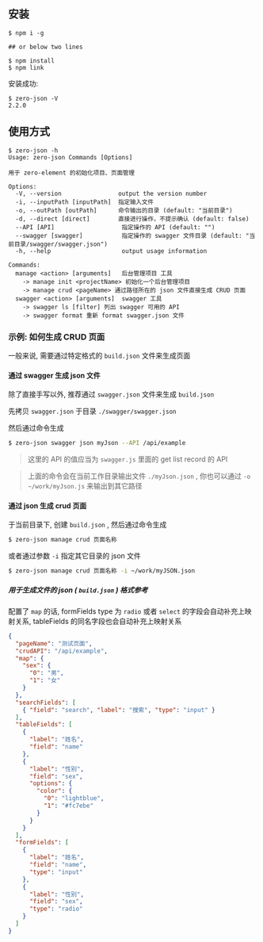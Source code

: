 ## 安装

``` shell
$ npm i -g 

## or below two lines

$ npm install
$ npm link
```

安装成功:

``` shell
$ zero-json -V
2.2.0
```

## 使用方式

``` 
$ zero-json -h
Usage: zero-json Commands [Options]

用于 zero-element 的初始化项目、页面管理

Options:
  -V, --version                output the version number
  -i, --inputPath [inputPath]  指定输入文件
  -o, --outPath [outPath]      命令输出的目录 (default: "当前目录")
  -d, --direct [direct]        直接进行操作，不提示确认 (default: false)
  --API [API]                   指定操作的 API (default: "")
  --swagger [swagger]           指定操作的 swagger 文件目录 (default: "当前目录/swagger/swagger.json")
  -h, --help                    output usage information

Commands:
  manage <action> [arguments]   后台管理项目 工具
    -> manage init <projectName> 初始化一个后台管理项目
    -> manage crud <pageName> 通过路径所在的 json 文件直接生成 CRUD 页面
  swagger <action> [arguments]  swagger 工具
    -> swagger ls [filter] 列出 swagger 可用的 API
    -> swagger format 重新 format swagger.json 文件
```

### 示例: 如何生成 CRUD 页面

一般来说, 需要通过特定格式的 `build.json` 文件来生成页面

#### 通过 swagger 生成 json 文件

除了直接手写以外, 推荐通过 `swagger.json` 文件来生成 `build.json`

先拷贝 `swagger.json` 于目录 `./swagger/swagger.json` 

然后通过命令生成

``` bash
$ zero-json swagger json myJson --API /api/example
```

> 这里的 API 的值应当为 `swagger.js` 里面的 get list record 的 API

> 上面的命令会在当前工作目录输出文件 `./myJson.json` , 你也可以通过 `-o ~/work/myJson.js` 来输出到其它路径

#### 通过 json 生成 crud 页面

于当前目录下, 创建 `build.json` , 然后通过命令生成

``` bash
$ zero-json manage crud 页面名称
```

或者通过参数 `-i` 指定其它目录的 json 文件

``` bash
$ zero-json manage crud 页面名称 -i ~/work/myJSON.json
```

##### 用于生成文件的 json ( `build.json` ) 格式参考

配置了 `map` 的话, formFields type 为 `radio` 或者 `select` 的字段会自动补充上映射关系, tableFields 的同名字段也会自动补充上映射关系

``` json
{
  "pageName": "测试页面",
  "crudAPI": "/api/example",
  "map": {
    "sex": {
      "0": "男",
      "1": "女"
    }
  },
  "searchFields": [
    { "field": "search", "label": "搜索", "type": "input" }
  ],
  "tableFields": [
    {
      "label": "姓名",
      "field": "name"
    },
    {
      "label": "性别",
      "field": "sex",
      "options": {
        "color": {
          "0": "lightblue",
          "1": "#fc7ebe"
        }
      }
    }
  ],
  "formFields": [
    {
      "label": "姓名",
      "field": "name",
      "type": "input"
    },
    {
      "label": "性别",
      "field": "sex",
      "type": "radio"
    }
  ]
}
```
